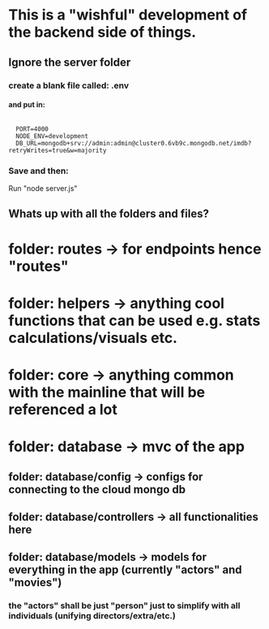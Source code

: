 # This is a "wishful" development of the backend side of things. 
## Ignore the server folder

### create a blank file called:   .env    
#### and put in:

```

  PORT=4000
  NODE_ENV=development
  DB_URL=mongodb+srv://admin:admin@cluster0.6vb9c.mongodb.net/imdb?retryWrites=true&w=majority
```
### Save and then:


Run "node server.js" 


## Whats up with all the folders and files?

# folder: routes -> for endpoints hence "routes"
# folder: helpers -> anything cool functions that can be used e.g. stats calculations/visuals etc.
# folder: core -> anything common with the mainline that will be referenced a lot
# folder: database -> mvc of the app
## folder: database/config -> configs for connecting to the cloud mongo db
## folder: database/controllers -> all functionalities here
## folder: database/models -> models for everything in the app (currently "actors" and "movies")     
### the "actors" shall be just "person" just to simplify with all individuals (unifying directors/extra/etc.)
